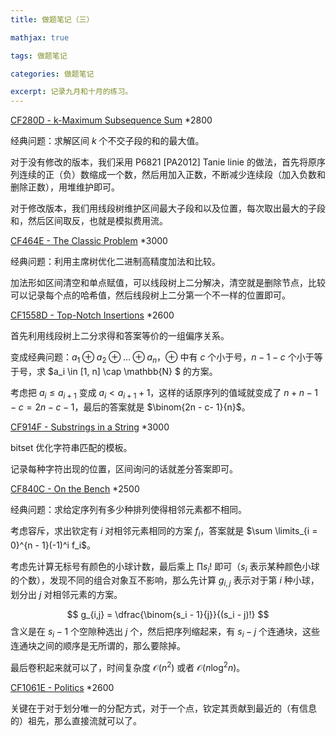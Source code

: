 ```yaml
---
title: 做题笔记（三）

mathjax: true

tags: 做题笔记

categories: 做题笔记

excerpt: 记录九月和十月的练习。
---
```


[CF280D - k-Maximum Subsequence Sum](https://codeforces.com/problemset/problem/280/D) *2800

经典问题：求解区间 $k$ 个不交子段的和的最大值。

对于没有修改的版本，我们采用 P6821 [PA2012] Tanie linie 的做法，首先将原序列连续的正（负）数缩成一个数，然后用加入正数，不断减少连续段（加入负数和删除正数），用堆维护即可。

对于修改版本，我们用线段树维护区间最大子段和以及位置，每次取出最大的子段和，然后区间取反，也就是模拟费用流。

[CF464E - The Classic Problem](https://codeforces.com/problemset/problem/464/E) *3000

经典问题：利用主席树优化二进制高精度加法和比较。

加法形如区间清空和单点赋值，可以线段树上二分解决，清空就是删除节点，比较可以记录每个点的哈希值，然后线段树上二分第一个不一样的位置即可。

[CF1558D - Top-Notch Insertions](https://codeforces.com/problemset/problem/1558/D) *2600

首先利用线段树上二分求得和答案等价的一组偏序关系。

变成经典问题：$a_1 \oplus a_2 \oplus \dots \oplus a_n$，$\oplus$ 中有 $c$ 个小于号，$n - 1 - c$ 个小于等于号，求 $a_i \in [1, n] \cap \mathbb{N} $ 的方案。

考虑把 $a_i \le a_{i + 1}$ 变成 $a_i < a_{i + 1} + 1$，这样的话原序列的值域就变成了 $n + n - 1 - c = 2n - c - 1$，最后的答案就是 $\binom{2n - c- 1}{n}$。

[CF914F - Substrings in a String](https://codeforces.com/problemset/problem/914/F) *3000

bitset 优化字符串匹配的模板。

记录每种字符出现的位置，区间询问的话就差分答案即可。

[CF840C - On the Bench](https://codeforces.com/problemset/problem/840/C) *2500

经典问题：求给定序列有多少种排列使得相邻元素都不相同。

考虑容斥，求出钦定有 $i$ 对相邻元素相同的方案 $f_i$，答案就是 $\sum \limits_{i = 0}^{n - 1}(-1)^i f_i$。

考虑先计算无标号有颜色的小球计数，最后乘上 $\prod s_i!$ 即可（$s_i$ 表示某种颜色小球的个数），发现不同的组合对象互不影响，那么先计算 $g_{i,j}$ 表示对于第 $i$ 种小球，划分出 $j$ 对相邻元素的方案。


$$
g_{i,j} = \dfrac{\binom{s_i - 1}{j}}{(s_i - j)!}
$$
含义是在 $s_i - 1$ 个空隙种选出 $j$ 个，然后把序列缩起来，有 $s_i - j$ 个连通块，这些连通块之间的顺序是无所谓的，那么要除掉。

最后卷积起来就可以了，时间复杂度 $\mathcal{O}(n^2)$ 或者 $\mathcal{O}(n \log^2 n)$。 

[CF1061E - Politics](https://codeforces.com/contest/1061/problem/E) *2600

关键在于对于划分唯一的分配方式，对于一个点，钦定其贡献到最近的（有信息的）祖先，那么直接流就可以了。
